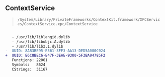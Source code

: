 ## ContextService

> `/System/Library/PrivateFrameworks/ContextKit.framework/XPCServices/ContextService.xpc/ContextService`

```diff

   - /usr/lib/liblangid.dylib
   - /usr/lib/libobjc.A.dylib
   - /usr/lib/libz.1.dylib
-  UUID: 8AB3BE95-E561-3FF3-AA13-DED5A000C024
+  UUID: E6C8BEC6-E47F-3EAE-9300-5F3BA94785F2
   Functions: 22061
   Symbols:   8624
   CStrings:  31167

```
